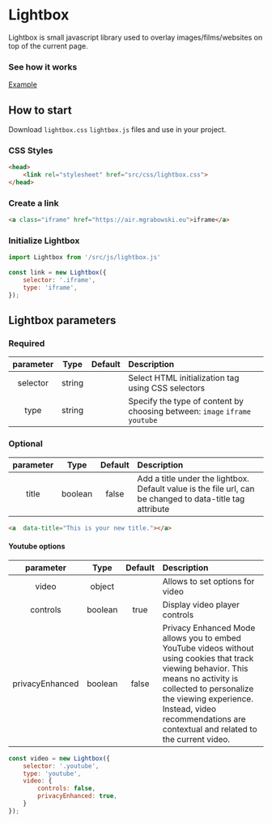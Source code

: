 # Lightbox
Lightbox is small javascript library used to overlay images/films/websites on top of the current page.

### See how it works
[Example](https://lightbox.mgrabowski.eu/)

## How to start
Download `lightbox.css` `lightbox.js` files and use in your project.

### CSS Styles
```html
<head>
	<link rel="stylesheet" href="src/css/lightbox.css">
</head>
```
### Create a link
```html
<a class="iframe" href="https://air.mgrabowski.eu">iframe</a>
```

### Initialize Lightbox
```javascript
import Lightbox from '/src/js/lightbox.js'
 
const link = new Lightbox({
 	selector: '.iframe',
 	type: 'iframe',
});
```

## Lightbox parameters
### Required
| parameter        | Type           | Default  | Description |
| :---------------: |:-------------:| :--------:|:-------------|
| selector | string | | Select HTML initialization tag using CSS selectors |
| type | string | | Specify the type of content by choosing between: `image`  `iframe`  `youtube` |

### Optional
| parameter        | Type           | Default  | Description |
| :---------------: |:-------------:| :--------:|:-------------|
| title | boolean | false | Add a title under the lightbox. Default value is the file url, can be changed to data-title tag attribute |
```html
<a  data-title="This is your new title."></a>
```
#### Youtube options
| parameter        | Type           | Default  | Description |
| :---------------: |:-------------:| :--------:|:-------------|
| video | object |  | Allows to set options for video |
| controls | boolean | true  | Display video player controls |
| privacyEnhanced | boolean | false  | Privacy Enhanced Mode allows you to embed YouTube videos without using cookies that track viewing behavior. This means no activity is collected to personalize the viewing experience. Instead, video recommendations are contextual and related to the current video. |
```javascript
const video = new Lightbox({
    selector: '.youtube',
    type: 'youtube',
    video: {
    	controls: false,
    	privacyEnhanced: true,
    }
});
```
